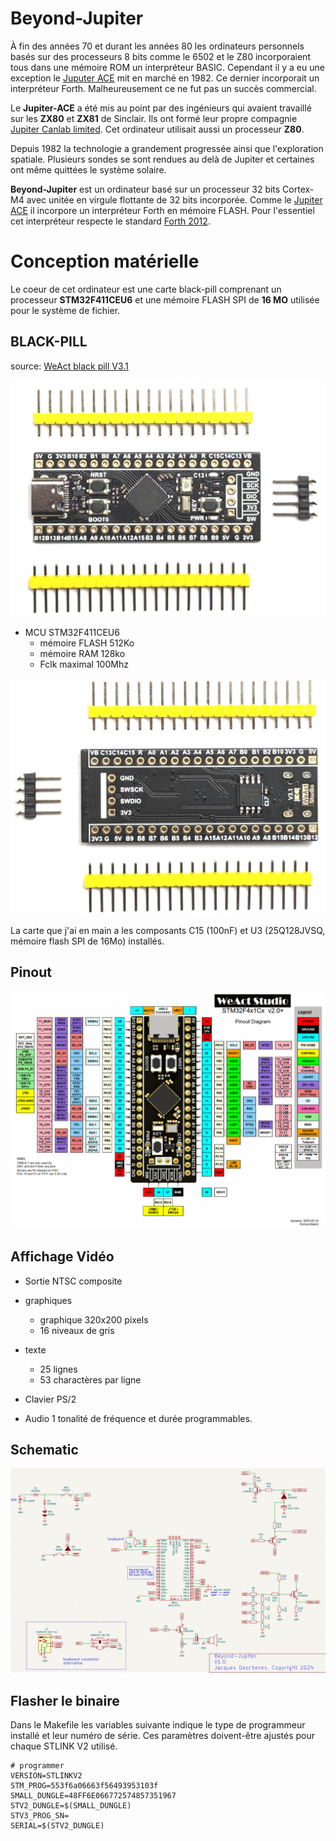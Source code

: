 # Beyond-Jupiter 

À fin des années 70 et durant les années 80 les ordinateurs personnels basés sur des processeurs 8 bits comme le 6502 et le Z80 incorporaient tous dans une mémoire ROM un interpréteur BASIC. Cependant il y a eu une exception le [Juputer ACE](https://en.wikipedia.org/wiki/Jupiter_Ace) mit en marché en 1982. Ce dernier incorporait un interpréteur Forth. Malheureusement ce ne fut pas un succès commercial.  

Le **Jupiter-ACE** a été mis au point par des ingénieurs qui avaient travaillé sur les **ZX80** et **ZX81** de Sinclair. Ils ont formé leur propre compagnie [Jupiter Canlab limited](https://en.wikipedia.org/wiki/Jupiter_Cantab). Cet ordinateur utilisait aussi un processeur **Z80**.

Depuis 1982 la technologie a grandement progressée ainsi que l'exploration spatiale. Plusieurs sondes se sont rendues au delà de Jupiter et certaines ont même quittées le système solaire. 

**Beyond-Jupiter** est un ordinateur basé sur un processeur 32 bits Cortex-M4 avec unitée en virgule flottante de 32 bits incorporée. Comme le [Jupiter ACE](https://en.wikipedia.org/wiki/Jupiter_Ace) il incorpore un interpréteur Forth en mémoire FLASH. Pour l'essentiel cet interpréteur respecte le standard [Forth 2012](https://forth-standard.org/).


# Conception matérielle

Le coeur de cet ordinateur est une carte black-pill comprenant un processeur **STM32F411CEU6** et une mémoire FLASH SPI de **16 MO** utilisée pour le système de fichier.

## BLACK-PILL 

source: [WeAct black pill V3.1](https://universal-solder.ca/product/stm32f411ceu6-black-pill-128m-flash/)

![black-pill](docs/black-pill-v3.1-pro-top.jpg)

* MCU  STM32F411CEU6
    * mémoire FLASH 512Ko
    * mémoire RAM 128ko 
    * Fclk maximal  100Mhz 

![dessous](docs/black-pill-v3.1-pro-bottom.jpg) 

La carte que j'ai en main a les composants C15 (100nF) et U3 (25Q128JVSQ, mémoire flash SPI de 16Mo) installés.

## Pinout

![board pinout](docs/blackpill-pro-v3.1-pinout.png)


## Affichage Vidéo 

* Sortie NTSC composite 
* graphiques  
    * graphique 320x200 pixels 
    * 16 niveaux de gris 
* texte 
    * 25 lignes 
    * 53 charactères par ligne

* Clavier PS/2

* Audio 1 tonalité de fréquence et durée programmables.

## Schematic 

![Beyond-Jupiter V.10](docs/schematic.png)

## Flasher le binaire 

Dans le Makefile les variables suivante indique le type de programmeur installé et leur numéro de série. Ces paramètres doivent-être ajustés pour chaque STLINK V2 utilisé.

```
# programmer
VERSION=STLINKV2
STM_PROG=553f6a06663f56493953103f
SMALL_DUNGLE=48FF6E066772574857351967 
STV2_DUNGLE=$(SMALL_DUNGLE)
STV3_PROG_SN=
SERIAL=$(STV2_DUNGLE)
```
